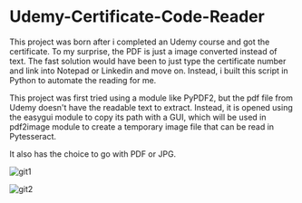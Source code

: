 # Udemy-Certificate-Code-Reader

This project was born after i completed an Udemy course and got the certificate. To my surprise, the PDF is just a image converted instead of text. The fast solution would have been to just type the certificate number and link into Notepad or Linkedin and move on. Instead, i built this script in Python to automate the reading for me.

This project was first tried using a module like PyPDF2, but the pdf file from Udemy doesn't have the readable text to extract. Instead, it is opened using the easygui module to copy its path with a GUI, which will be used in pdf2image module to create a temporary image file that can be read in Pytesseract.

It also has the choice to go with PDF or JPG.


![git1](https://user-images.githubusercontent.com/103280317/169164337-c3ca90d1-f9aa-45ad-9bf7-5fe7766ff96b.png)


![git2](https://user-images.githubusercontent.com/103280317/169164345-7ea43d4c-bb65-4ee2-a1e5-df2c296fe1aa.png)
